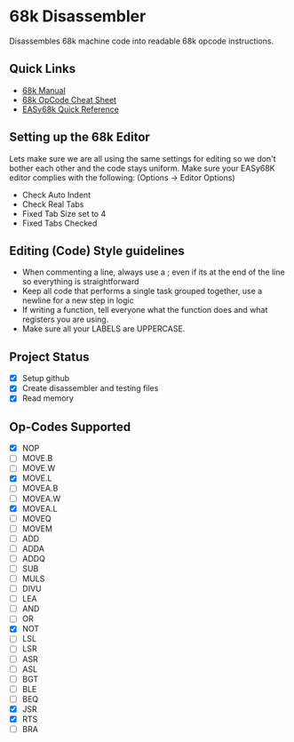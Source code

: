 # 68k Disassembler
Disassembles 68k machine code into readable 68k opcode instructions.

## Quick Links
- [68k Manual](https://www.nxp.com/files-static/archives/doc/ref_manual/M68000PRM.pdf)
- [68k OpCode Cheat Sheet](http://goldencrystal.free.fr/M68kOpcodes-v2.3.pdf)
- [EASy68k Quick Reference](http://www.easy68k.com/files/EASy68KQuickRef.pdf)

## Setting up the 68k Editor
Lets make sure we are all using the same settings for editing so we don't bother each other and the code stays uniform.
Make sure your EASy68K editor complies with the following: (Options -> Editor Options)

- Check Auto Indent
- Check Real Tabs
- Fixed Tab Size set to 4
- Fixed Tabs Checked

## Editing (Code) Style guidelines
- When commenting a line, always use a ; even if its at the end of the line so everything is straightforward
- Keep all code that performs a single task grouped together, use a newline for a new step in logic
- If writing a function, tell everyone what the function does and what registers you are using.
- Make sure all your LABELS are UPPERCASE.

## Project Status
- [X] Setup github
- [X] Create disassembler and testing files
- [X] Read memory

## Op-Codes Supported
- [X] NOP
- [ ] MOVE.B
- [ ] MOVE.W
- [X] MOVE.L
- [ ] MOVEA.B
- [ ] MOVEA.W
- [X] MOVEA.L
- [ ] MOVEQ
- [ ] MOVEM
- [ ] ADD
- [ ] ADDA
- [ ] ADDQ
- [ ] SUB
- [ ] MULS
- [ ] DIVU
- [ ] LEA
- [ ] AND
- [ ] OR
- [X] NOT
- [ ] LSL
- [ ] LSR
- [ ] ASR
- [ ] ASL
- [ ] BGT
- [ ] BLE
- [ ] BEQ
- [X] JSR
- [X] RTS
- [ ] BRA
